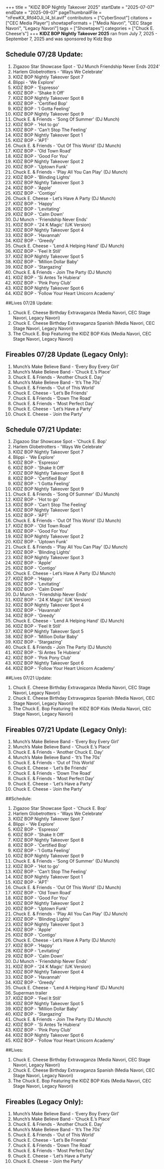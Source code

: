 +++
title = "KIDZ BOP Nightly Takeover 2025"
startDate = "2025-07-07"
endDate = "2025-09-07"
pageThumbnailFile = "nFewKX_Rfd4OJi_I4_bI.avif"
contributors = ["CyberSnout"]
citations = ["CEC Media Player"]
showtapeFormats = ["Media Navori", "CEC Stage Navori", "Legacy Navori"]
tags = ["Showtapes"]
categories = ["Chuck E. Cheese's"]
+++
**KIDZ BOP Nightly Takeover 2025** ran from July 7, 2025 - September 7, 2025 and was sponsored by Kidz Bop

## Schedule 07/28 Update: 

1. Zigazoo Star Showcase Spot - 'DJ Munch Friendship Never Ends 2024' 
2. Harlem Globetrotters - 'Ways We Celebrate' 
3. KIDZ BOP Nightly Takeover Spot 7 
4. Blippi - 'We Explore' 
5. KIDZ BOP - 'Espresso' 
6. KIDZ BOP - 'Shake It Off' 
7. KIDZ BOP Nightly Takeover Spot 8 
8. KIDZ BOP - 'Certified Bop' 
9. KIDZ BOP - 'I Gotta Feeling' 
10. KIDZ BOP Nightly Takeover Spot 9 
11. Chuck E. & Friends - 'Song Of Summer' (DJ Munch) 
12. KIDZ BOP - 'Hot to go' 
13. KIDZ BOP - 'Can’t Stop The Feeling' 
14. KIDZ BOP Nightly Takeover Spot 1 
15. KIDZ BOP - 'APT' 
16. Chuck E. & Friends - 'Out Of This World' (DJ Munch) 
17. KIDZ BOP - 'Old Town Road' 
18. KIDZ BOP - 'Good For You' 
19. KIDZ BOP Nightly Takeover Spot 2 
20. KIDZ BOP - 'Uptown Funk'  
21. Chuck E. & Friends - 'Play All You Can Play' (DJ Munch)  
22. KIDZ BOP - 'Blinding Lights' 
23. KIDZ BOP Nightly Takeover Spot 3 
24. KIDZ BOP - 'Apple' 
25. KIDZ BOP - 'Contigo' 
26. Chuck E. Cheese - Let’s Have A Party (DJ Munch) 
27. KIDZ BOP - 'Happy' 
28. KIDZ BOP - 'Levitating' 
29. KIDZ BOP - 'Calm Down' 
30. DJ Munch - 'Friendship Never Ends' 
31. KIDZ BOP - '24 K Magic' (UK Version) 
32. KIDZ BOP Nightly Takeover Spot 4 
33. KIDZ BOP - 'Havannah' 
34. KIDZ BOP - 'Greedy' 
35. Chuck E. Cheese - 'Lend A Helping Hand' (DJ Munch) 
36. KIDZ BOP - 'Feel It Still' 
37. KIDZ BOP Nightly Takeover Spot 5 
38. KIDZ BOP - 'Million Dollar Baby' 
39. KIDZ BOP - 'Stargazing' 
40. Chuck E. & Friends - Join The Party (DJ Munch) 
41. KIDZ BOP - 'Si Antes Te Hubiera' 
42. KIDZ BOP - 'Pink Pony Club' 
43. KIDZ BOP Nightly Takeover Spot 6 
44. KIDZ BOP - 'Follow Your Heart Unicorn Academy'

##Lives 07/28 Update:
1. Chuck E. Cheese Birthday Extravaganza (Media Navori, CEC Stage Navori, Legacy Navori) 
2. Chuck E. Cheese Birthday Extravaganza Spanish (Media Navori, CEC Stage Navori, Legacy Navori) 
3. The Chuck E. Bop Featuring the KIDZ BOP Kids (Media Navori, CEC Stage Navori, Legacy Navori) 

## Fireables 07/28 Update (Legacy Only):
1. Munch’s Make Believe Band - ‘Every Boy Every Girl’
2. Munch’s Make Believe Band - ‘Chuck E.’s Place’
3. Chuck E. & Friends - ‘Another Chuck E. Day’
4. Munch’s Make Believe Band - ‘It’s The 70s’
5. Chuck E. & Friends - ‘Out of This World’
6. Chuck E. Cheese - ‘Let’s Be Friends’
7. Chuck E. & Friends - ‘Down The Road’
8. Chuck E. & Friends - ‘Most Perfect Day’
9. Chuck E. Cheese - ‘Let’s Have a Party’
10. Chuck E. Cheese - ‘Join the Party’

## Schedule 07/21 Update: 

1. Zigazoo Star Showcase Spot - 'Chuck E. Bop' 
2. Harlem Globetrotters - 'Ways We Celebrate' 
3. KIDZ BOP Nightly Takeover Spot 7 
4. Blippi - 'We Explore' 
5. KIDZ BOP - 'Espresso' 
6. KIDZ BOP - 'Shake It Off' 
7. KIDZ BOP Nightly Takeover Spot 8 
8. KIDZ BOP - 'Certified Bop' 
9. KIDZ BOP - 'I Gotta Feeling' 
10. KIDZ BOP Nightly Takeover Spot 9 
11. Chuck E. & Friends - 'Song Of Summer' (DJ Munch) 
12. KIDZ BOP - 'Hot to go' 
13. KIDZ BOP - 'Can’t Stop The Feeling' 
14. KIDZ BOP Nightly Takeover Spot 1 
15. KIDZ BOP - 'APT' 
16. Chuck E. & Friends - 'Out Of This World' (DJ Munch) 
17. KIDZ BOP - 'Old Town Road' 
18. KIDZ BOP - 'Good For You' 
19. KIDZ BOP Nightly Takeover Spot 2 
20. KIDZ BOP - 'Uptown Funk'  
21. Chuck E. & Friends - 'Play All You Can Play' (DJ Munch)  
22. KIDZ BOP - 'Blinding Lights' 
23. KIDZ BOP Nightly Takeover Spot 3 
24. KIDZ BOP - 'Apple' 
25. KIDZ BOP - 'Contigo' 
26. Chuck E. Cheese - Let’s Have A Party (DJ Munch) 
27. KIDZ BOP - 'Happy' 
28. KIDZ BOP - 'Levitating' 
29. KIDZ BOP - 'Calm Down' 
30. DJ Munch - 'Friendship Never Ends' 
31. KIDZ BOP - '24 K Magic' (UK Version) 
32. KIDZ BOP Nightly Takeover Spot 4 
33. KIDZ BOP - 'Havannah' 
34. KIDZ BOP - 'Greedy' 
35. Chuck E. Cheese - 'Lend A Helping Hand' (DJ Munch) 
36. KIDZ BOP - 'Feel It Still' 
37. KIDZ BOP Nightly Takeover Spot 5 
38. KIDZ BOP - 'Million Dollar Baby' 
39. KIDZ BOP - 'Stargazing' 
40. Chuck E. & Friends - Join The Party (DJ Munch) 
41. KIDZ BOP - 'Si Antes Te Hubiera' 
42. KIDZ BOP - 'Pink Pony Club' 
43. KIDZ BOP Nightly Takeover Spot 6 
44. KIDZ BOP - 'Follow Your Heart Unicorn Academy'

##Lives 07/21 Update:
1. Chuck E. Cheese Birthday Extravaganza (Media Navori, CEC Stage Navori, Legacy Navori) 
2. Chuck E. Cheese Birthday Extravaganza Spanish (Media Navori, CEC Stage Navori, Legacy Navori) 
3. The Chuck E. Bop Featuring the KIDZ BOP Kids (Media Navori, CEC Stage Navori, Legacy Navori) 

## Fireables 07/21 Update (Legacy Only):
1. Munch’s Make Believe Band - ‘Every Boy Every Girl’
2. Munch’s Make Believe Band - ‘Chuck E.’s Place’
3. Chuck E. & Friends - ‘Another Chuck E. Day’
4. Munch’s Make Believe Band - ‘It’s The 70s’
5. Chuck E. & Friends - ‘Out of This World’
6. Chuck E. Cheese - ‘Let’s Be Friends’
7. Chuck E. & Friends - ‘Down The Road’
8. Chuck E. & Friends - ‘Most Perfect Day’
9. Chuck E. Cheese - ‘Let’s Have a Party’
10. Chuck E. Cheese - ‘Join the Party’

##Schedule: 

1. Zigazoo Star Showcase Spot - 'Chuck E. Bop' 
2. Harlem Globetrotters - 'Ways We Celebrate' 
3. KIDZ BOP Nightly Takeover Spot 7 
4. Blippi - 'We Explore' 
5. KIDZ BOP - 'Espresso' 
6. KIDZ BOP - 'Shake It Off' 
7. KIDZ BOP Nightly Takeover Spot 8 
8. KIDZ BOP - 'Certified Bop' 
9. KIDZ BOP - 'I Gotta Feeling' 
10. KIDZ BOP Nightly Takeover Spot 9 
11. Chuck E. & Friends - 'Song Of Summer' (DJ Munch) 
12. KIDZ BOP - 'Hot to go' 
13. KIDZ BOP - 'Can’t Stop The Feeling' 
14. KIDZ BOP Nightly Takeover Spot 1 
15. KIDZ BOP - 'APT' 
16. Chuck E. & Friends - 'Out Of This World' (DJ Munch) 
17. KIDZ BOP - 'Old Town Road' 
18. KIDZ BOP - 'Good For You' 
19. KIDZ BOP Nightly Takeover Spot 2 
20. KIDZ BOP - 'Uptown Funk'  
21. Chuck E. & Friends - 'Play All You Can Play' (DJ Munch)  
22. KIDZ BOP - 'Blinding Lights' 
23. KIDZ BOP Nightly Takeover Spot 3 
24. KIDZ BOP - 'Apple' 
25. KIDZ BOP - 'Contigo' 
26. Chuck E. Cheese - Let’s Have A Party (DJ Munch) 
27. KIDZ BOP - 'Happy' 
28. KIDZ BOP - 'Levitating' 
29. KIDZ BOP - 'Calm Down' 
30. DJ Munch - 'Friendship Never Ends' 
31. KIDZ BOP - '24 K Magic' (UK Version) 
32. KIDZ BOP Nightly Takeover Spot 4 
33. KIDZ BOP - 'Havannah' 
34. KIDZ BOP - 'Greedy' 
35. Chuck E. Cheese - 'Lend A Helping Hand' (DJ Munch) 
36. Superman trailer  
37. KIDZ BOP - 'Feel It Still' 
38. KIDZ BOP Nightly Takeover Spot 5 
39. KIDZ BOP - 'Million Dollar Baby' 
40. KIDZ BOP - 'Stargazing' 
41. Chuck E. & Friends - Join The Party (DJ Munch) 
42. KIDZ BOP - 'Si Antes Te Hubiera' 
43. KIDZ BOP - 'Pink Pony Club' 
44. KIDZ BOP Nightly Takeover Spot 6 
45. KIDZ BOP - 'Follow Your Heart Unicorn Academy'

##Lives:
1. Chuck E. Cheese Birthday Extravaganza (Media Navori, CEC Stage Navori, Legacy Navori) 
2. Chuck E. Cheese Birthday Extravaganza Spanish (Media Navori, CEC Stage Navori, Legacy Navori) 
3. The Chuck E. Bop Featuring the KIDZ BOP Kids (Media Navori, CEC Stage Navori, Legacy Navori) 


## Fireables (Legacy Only):
1. Munch’s Make Believe Band - ‘Every Boy Every Girl’
2. Munch’s Make Believe Band - ‘Chuck E.’s Place’
3. Chuck E. & Friends - ‘Another Chuck E. Day’
4. Munch’s Make Believe Band - ‘It’s The 70s’
5. Chuck E. & Friends - ‘Out of This World’
6. Chuck E. Cheese - ‘Let’s Be Friends’
7. Chuck E. & Friends - ‘Down The Road’
8. Chuck E. & Friends - ‘Most Perfect Day’
9. Chuck E. Cheese - ‘Let’s Have a Party’
10. Chuck E. Cheese - ‘Join the Party’
